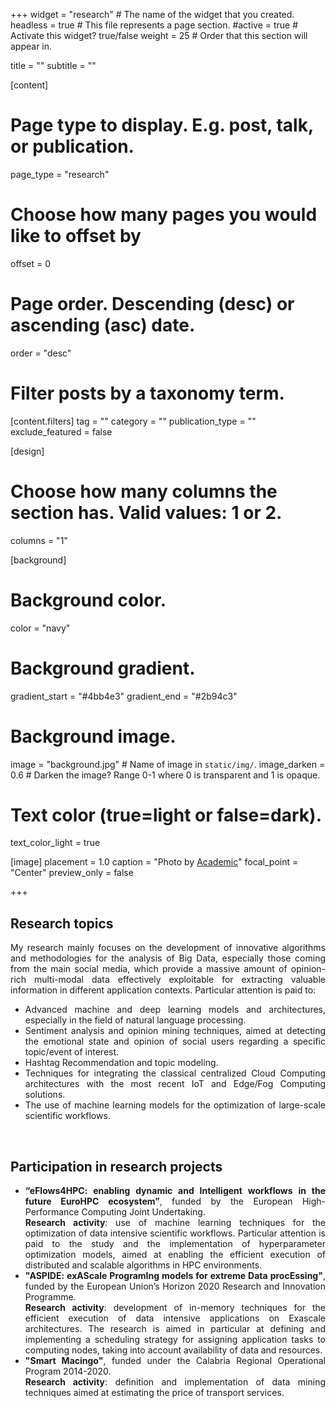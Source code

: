 +++
widget = "research"  # The name of the widget that you created.
headless = true  # This file represents a page section.
#active = true  # Activate this widget? true/false
weight = 25 # Order that this section will appear in.

title = ""
subtitle = ""


[content]
  # Page type to display. E.g. post, talk, or publication.
  page_type = "research"
  
  
  # Choose how many pages you would like to offset by
  offset = 0

  # Page order. Descending (desc) or ascending (asc) date.
  order = "desc"

  # Filter posts by a taxonomy term.
  [content.filters]
    tag = ""
    category = ""
    publication_type = ""
    exclude_featured = false

[design]
  # Choose how many columns the section has. Valid values: 1 or 2.
  columns = "1"


[background]
  # Background color.
  color = "navy"
  
  # Background gradient.
  gradient_start = "#4bb4e3"
  gradient_end = "#2b94c3"
  
  # Background image.
  image = "background.jpg"  # Name of image in `static/img/`.
  image_darken = 0.6  # Darken the image? Range 0-1 where 0 is transparent and 1 is opaque.

  # Text color (true=light or false=dark).
  text_color_light = true

[image]
placement = 1.0
caption = "Photo by [Academic](https://sourcethemes.com/academic/)"
focal_point = "Center"
preview_only = false

+++
<div style="text-align: justify">
<h2><b>Research topics</b></h2>
My research mainly focuses on the development of innovative algorithms and methodologies for the analysis of Big Data, especially those coming from the main social media, which provide a massive amount of opinion-rich multi-modal data effectively exploitable for extracting valuable information in different application contexts.
Particular attention is paid to:
<ul>
  <li>Advanced machine and deep learning models and architectures, especially in the field of natural language processing.</li>
  <li>Sentiment analysis and opinion mining techniques, aimed at detecting the emotional state and opinion of social users regarding a specific topic/event of interest.</li>
  <li>Hashtag Recommendation and topic modeling.</li>
  <li>Techniques for integrating the classical centralized Cloud Computing architectures with the most recent IoT and Edge/Fog Computing solutions.</li>
  <li>The use of machine learning models for the optimization of large-scale scientific workflows.</li>
</ul>
</div>
<br>
<div style="text-align: justify">
<h2><b>Participation in research projects</b></h2>
<ul>
  <li><b>“eFlows4HPC: enabling dynamic and Intelligent workflows in the future EuroHPC ecosystem”</b>, funded by the European High-Performance Computing Joint Undertaking.<br><b>Research activity</b>: use of machine learning techniques for the optimization of data intensive scientific workflows. Particular attention is paid to the study and the implementation of hyperparameter optimization models, aimed at enabling the efficient execution of distributed and scalable algorithms in HPC environments.</li>
  <li><b>"ASPIDE: exAScale ProgramIng models for extreme Data procEssing"</b>, funded by the European Union’s Horizon 2020 Research and Innovation Programme.<br><b>Research activity</b>: development of in-memory techniques for the efficient execution of data intensive applications on Exascale architectures. The research is aimed in particular at defining and implementing a scheduling strategy for assigning application tasks to computing nodes, taking into account availability of data and resources.</li>
  <li><b>"Smart Macingo"</b>, funded under the Calabria Regional Operational Program 2014-2020.<br><b>Research activity</b>: definition and implementation of data mining techniques aimed at estimating the price of transport services.</li>
</ul>
</div>